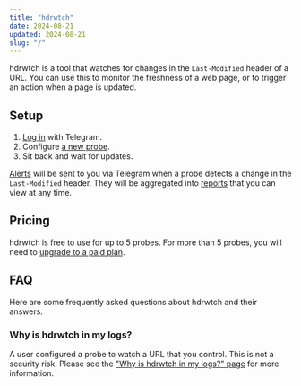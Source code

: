 ```yaml
---
title: "hdrwtch"
date: 2024-08-21
updated: 2024-08-21
slug: "/"
---
```


hdrwtch is a tool that watches for changes in the `Last-Modified` header of a URL. You can use this to monitor the freshness of a web page, or to trigger an action when a page is updated.

## Setup

1. [Log in](/login) with Telegram.
2. Configure [a new probe](/probe).
3. Sit back and wait for updates.

[Alerts](/docs/alerts) will be sent to you via Telegram when a probe detects a change in the `Last-Modified` header. They will be aggregated into [reports](/docs/reports) that you can view at any time.

## Pricing

hdrwtch is free to use for up to 5 probes. For more than 5 probes, you will need to [upgrade to a paid plan](/docs/pricing).

## FAQ

Here are some frequently asked questions about hdrwtch and their answers.

### Why is hdrwtch in my logs?

A user configured a probe to watch a URL that you control. This is not a security risk. Please see the ["Why is hdrwtch in my logs?" page](/docs/why-in-logs) for more information.
